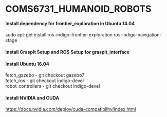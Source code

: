 # COMS6731_HUMANOID_ROBOTS

#### Install dependency for frontier_exploration in Ubuntu 14.04
sudo apt-get install ros-indigo-frontier-exploration ros-indigo-navigation-stage


#### Install GraspIt Setup and ROS Setup for graspit_interface


#### Install Ubuntu 16.04
fetch_gazebo - git checkout gazebo7  
fetch_ros - git checkout indigo-devel  
robot_controllers - git checkout indigo-devel

#### Install NVIDIA and CUDA
https://docs.nvidia.com/deploy/cuda-compatibility/index.html


